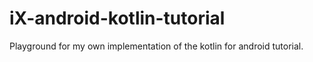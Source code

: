 # iX-android-kotlin-tutorial
Playground for my own implementation of the kotlin for android tutorial.
